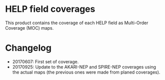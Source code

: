 HELP field coverages
====================

This product contains the coverage of each HELP field as Multi-Order Coverage
(MOC) maps.

# Changelog

- 20170607: First set of coverage.
- 20170925: Update to the AKARI-NEP and SPIRE-NEP coverages using the actual
    maps (the previous ones were made from planed coverages).
